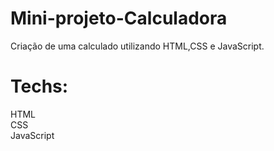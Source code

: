 # Mini-projeto-Calculadora

Criação de uma calculado utilizando HTML,CSS e JavaScript.<br>

# Techs: 
HTML<br>
CSS<br>
JavaScript

